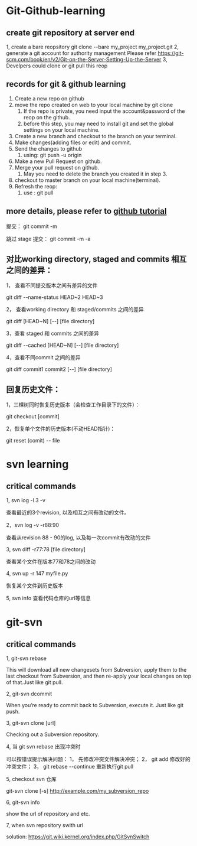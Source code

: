 # Git-Github-learning
## create git repository at server end
1, create a bare reopsitory
   git clone --bare my_project my_project.git
2, generate a git account for authority management
   Please refer https://git-scm.com/book/en/v2/Git-on-the-Server-Setting-Up-the-Server
3, Develpers could clone or git pull this reop   
   
## records for git & github learning
1. Create a new repo on github
1. move the repo created on web to your local machine by git clone 
   1. If the repo is private, you need input the account&password of the reop on the github.
   1. before this step, you may need to install git and set the global settings on your local machine.
1. Create a new branch and checkout to the branch on your terminal.
1. Make changes(adding files or edit) and commit.
1. Send the changes to github
   1. using:   git push -u origin <BRANCH-NAME>
1. Make a new Pull Request on github.
1. Merge your pull request on github.
   1. May you need to delete the branch you created it in step 3.
1. checkout to master branch on your local machine(terminal).
1. Refresh the reop:
   1. use :    git pull
   
## more details, please refer to [github tutorial](https://services.github.com/on-demand/github-cli/merge-pull-request-github)

提交： git commit -m 

跳过 stage 提交： git commit -m -a


## 对比working directory, staged and commits 相互之间的差异：

1，  查看不同提交版本之间有差异的文件

git diff --name-status HEAD~2 HEAD~3


2， 查看working directory 和 staged/commits 之间的差异

git diff  [HEAD~N] [--] [file directory]


3，查看 staged 和 commits 之间的差异

git diff  --cached [HEAD~N] [--] [file directory]


4，查看不同commit 之间的差异

git diff commit1 commit2 [--] [file directory]



## 回复历史文件：

1，三棵树同时恢复历史版本（会检查工作目录下的文件）：

 git checkout [commit]
 

2，恢复单个文件的历史版本(不动HEAD指针)：

 git reset (comit) -- file
 
 # svn learning
 ##  critical commands
 1, svn log -l 3 -v
 
   查看最近的3个revision, 以及相互之间有改动的文件。
   
   
 2，svn log -v -r88:90
 
   查看从revision 88 - 90的log, 以及每一次commit有改动的文件
   
   
 3, svn diff -r77:78 [file directory]   
 
   查看某个文件在版本77和78之间的改动
   
 
 4,  svn up -r 147 myfile.py
   
   恢复某个文件到历史版本
   
   
 5,  svn info 查看代码仓库的url等信息
   
   
   
# git-svn
## critical commands
1, git-svn rebase

This will download all new changesets from Subversion, apply them to the last checkout from Subversion, and then re-apply your local changes on top of that.Just like git pull.


2, git-svn dcommit

When you’re ready to commit back to Subversion, execute it. Just like git push.


3, git-svn clone [url]

Checking out a Subversion repository.


4, 当 git svn rebase 出现冲突时

可以按错误提示解决问题： 1， 先修改冲突文件解决冲突；
                     2， git add 修改好的冲突文件；
                     3， git rebase --continue 重新执行git pull
                     
5, checkout svn 仓库

git-svn clone [-s] http://example.com/my_subversion_repo


6, git-svn info

show the url of repository and etc.


7, when svn repository swith url

solution: https://git.wiki.kernel.org/index.php/GitSvnSwitch
